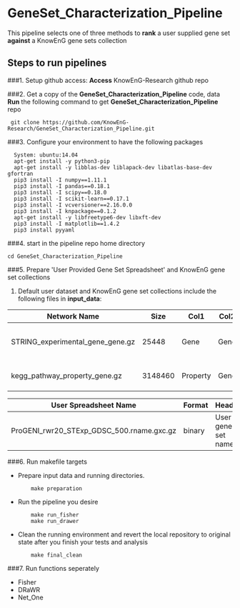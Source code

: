 # GeneSet_Characterization_Pipeline
This pipeline selects one of three methods to **rank** a user supplied gene set **against** a KnowEnG gene sets collection

## Steps to run pipelines
###1. Setup github access:
__Access__ KnowEnG-Research github repo

###2. Get a copy of the __GeneSet_Characterization_Pipeline__ code, data
__Run__ the following command to get __GeneSet_Characterization_Pipeline__ repo
```
 git clone https://github.com/KnowEnG-Research/GeneSet_Characterization_Pipeline.git
```
    
###3. Configure your environment to have the following packages
  ```
    System: ubuntu:14.04
    apt-get install -y python3-pip
    apt-get install -y libblas-dev liblapack-dev libatlas-base-dev gfortran
    pip3 install -I numpy==1.11.1
    pip3 install -I pandas==0.18.1 
    pip3 install -I scipy==0.18.0
    pip3 install -I scikit-learn==0.17.1
    pip3 install -I vcversioner==2.16.0.0
    pip3 install -I knpackage==0.1.2
    apt-get install -y libfreetype6-dev libxft-dev 
    pip3 install -I matplotlib==1.4.2
    pip3 install pyyaml
   ```
   
###4. start in the pipeline repo home directory

```
cd GeneSet_Characterization_Pipeline
```

###5. Prepare 'User Provided Gene Set Spreadsheet' and KnowEnG gene set collections
1. Default user dataset and KnowEnG gene set collections include the following files in __input_data__:   

| Network Name                    | Size    | Col1     | Col2    | Col3   | Col4         | Description                            |
| --------------------------------| ------- | -------- | ------- | ------ | ------------ | -------------------------------------- |
| STRING_experimental_gene_gene.gz| 25448   | Gene     | Gene    | Weight | Network Name | Significant protein interaction dataset|
| kegg_pathway_property_gene.gz   | 3148460 | Property | Gene    | Weight | Property Name| Pathway propery dataset                |
    
| User Spreadsheet Name                    | Format  | Header              | Index | Description       |
| ---------------------------------------- | ------- | ------------------- | ----- | ----------------- |
| ProGENI_rwr20_STExp_GDSC_500.rname.gxc.gz| binary  | User gene set names | Gene  | User spread sheet |
 
###6. Run makefile targets
  * Prepare input data and running directories. 
    ```
        make preparation
    ```
    
  * Run the pipeline you desire
    ```
        make run_fisher
        make run_drawer
    ```
    
  * Clean the running environment and revert the local repository to original state after you finish your tests and analysis
    ```
        make final_clean 
    ```
 

###7. Run functions seperately
  * Fisher 
  * DRaWR 
  * Net_One
